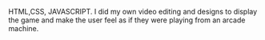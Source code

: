 HTML,CSS, JAVASCRIPT. I did my own video editing and designs to display the game and make the user feel as if they were playing from an arcade machine.
